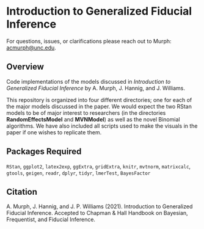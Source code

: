 # **Introduction to Generalized Fiducial Inference** 

For questions, issues, or clarifications please reach out to Murph: <acmurph@unc.edu>.

## Overview

Code implementations of the models discussed in *Introduction to Generalized Fiducial Inference* by A. Murph, J. Hannig, and J. Williams.


This repository is organized into four different directories; one for each of the major models discussed in the paper.  We would expect the two RStan models to be of major interest to researchers (in the directories **RandomEffectsModel** and **MVNModel**) as well as the novel Binomial algorithms.  We have also included all scripts used to make the visuals in the paper if one wishes to replicate them.

## Packages Required

`RStan`, `ggplot2`, `latex2exp`, `ggExtra`, `gridExtra`, `knitr`, `mvtnorm`, `matrixcalc`, `gtools`, `geigen`, `readr`, `dplyr`, `tidyr`, `lmerTest`, `BayesFactor`

## Citation

A. Murph, J. Hannig, and J. P. Williams (2021). Introduction to Generalized Fiducial Inference. Accepted to Chapman & Hall Handbook on Bayesian, Frequentist, and Fiducial Inference.
